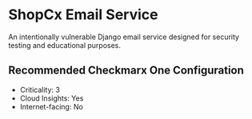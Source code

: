 # ShopCx Email Service

An intentionally vulnerable Django email service designed for security testing and educational purposes.

## Recommended Checkmarx One Configuration
- Criticality: 3
- Cloud Insights: Yes
- Internet-facing: No
